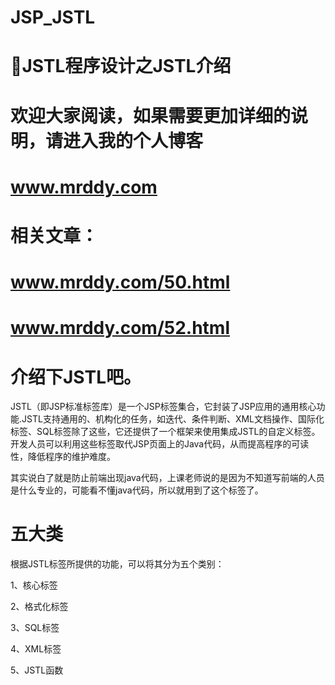 # JSP_JSTL
# 🍪JSTL程序设计之JSTL介绍

# 欢迎大家阅读，如果需要更加详细的说明，请进入我的个人博客
# www.mrddy.com
# 相关文章：
# www.mrddy.com/50.html
# www.mrddy.com/52.html

# 介绍下JSTL吧。
JSTL（即JSP标准标签库）是一个JSP标签集合，它封装了JSP应用的通用核心功能.JSTL支持通用的、机构化的任务，如迭代、条件判断、XML文档操作、国际化标签、SQL标签除了这些，它还提供了一个框架来使用集成JSTL的自定义标签。开发人员可以利用这些标签取代JSP页面上的Java代码，从而提高程序的可读性，降低程序的维护难度。

其实说白了就是防止前端出现java代码，上课老师说的是因为不知道写前端的人员是什么专业的，可能看不懂java代码，所以就用到了这个标签了。

# 五大类
根据JSTL标签所提供的功能，可以将其分为五个类别：

1、核心标签

2、格式化标签

3、SQL标签

4、XML标签

5、JSTL函数
